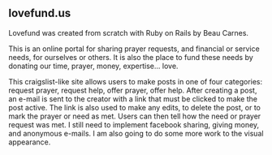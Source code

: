 ## lovefund.us

Lovefund was created from scratch with Ruby on Rails by Beau Carnes.

This is an online portal for sharing prayer requests, and financial or service needs, 
for ourselves or others. It is also the place to fund these needs by donating our 
time, prayer, money, expertise... love.

This craigslist-like site allows users to make posts in 
one of four categories: request prayer, request help, offer prayer, offer help. 
After creating a post, an e-mail is sent to the creator with a link that must be 
clicked to make the post active. The link is also used to make any edits, to 
delete the post, or to mark the prayer or need as met. Users can then tell how 
the need or prayer request was met. I still need to implement facebook sharing, 
giving money, and anonymous e-mails. I am also going to do some more work to the 
visual appearance. 
